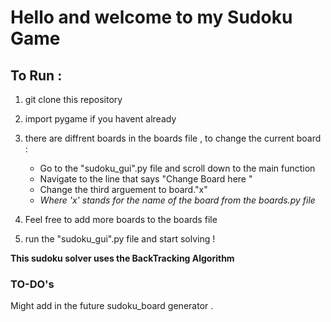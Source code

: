 # Hello and welcome to my Sudoku Game 

## To Run : 

1. git clone this repository
2. import pygame if you havent already 
3. there are diffrent boards in the boards file , to change the current board : 
    * Go to the "sudoku_gui".py file and scroll down to the main function
    * Navigate to the line that says "Change Board here " 
    * Change the third arguement to board."x"
    * _Where 'x' stands for the name of the board from the boards.py file_

4. Feel free to add more boards to the boards file 

5. run the "sudoku_gui".py file and start solving ! 


**This sudoku solver uses the BackTracking Algorithm**

### TO-DO's 

Might add in the future sudoku_board generator . 
